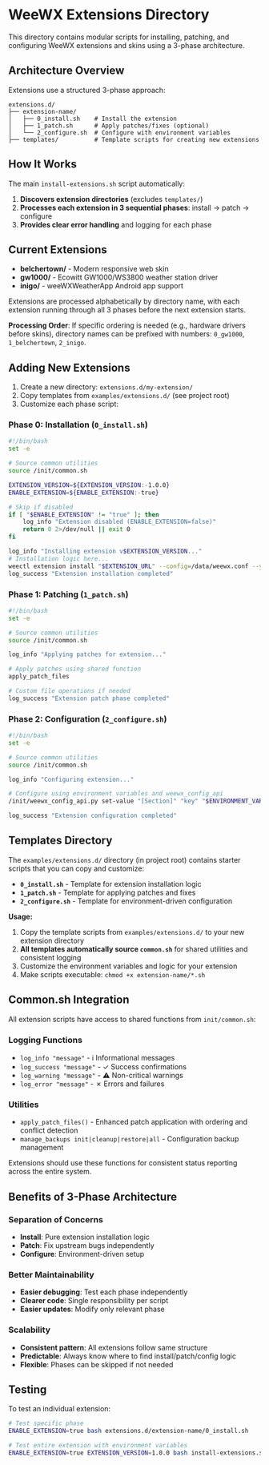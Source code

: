 # WeeWX Extensions Directory

This directory contains modular scripts for installing, patching, and configuring WeeWX extensions and skins using a 3-phase architecture.

## Architecture Overview

Extensions use a structured 3-phase approach:

```
extensions.d/
├── extension-name/
│   ├── 0_install.sh    # Install the extension
│   ├── 1_patch.sh      # Apply patches/fixes (optional)
│   └── 2_configure.sh  # Configure with environment variables
├── templates/          # Template scripts for creating new extensions
```

## How It Works

The main `install-extensions.sh` script automatically:

1. **Discovers extension directories** (excludes `templates/`)
2. **Processes each extension in 3 sequential phases**: install → patch → configure
3. **Provides clear error handling** and logging for each phase

## Current Extensions

- **belchertown/** - Modern responsive web skin
- **gw1000/** - Ecowitt GW1000/WS3800 weather station driver
- **inigo/** - weeWXWeatherApp Android app support

Extensions are processed alphabetically by directory name, with each extension running through all 3 phases before the next extension starts.

**Processing Order**: If specific ordering is needed (e.g., hardware drivers before skins), directory names can be prefixed with numbers: `0_gw1000`, `1_belchertown`, `2_inigo`.

## Adding New Extensions

1. Create a new directory: `extensions.d/my-extension/`
2. Copy templates from `examples/extensions.d/` (see project root)
3. Customize each phase script:

### Phase 0: Installation (`0_install.sh`)

```bash
#!/bin/bash
set -e

# Source common utilities
source /init/common.sh

EXTENSION_VERSION=${EXTENSION_VERSION:-1.0.0}
ENABLE_EXTENSION=${ENABLE_EXTENSION:-true}

# Skip if disabled
if [ "$ENABLE_EXTENSION" != "true" ]; then
    log_info "Extension disabled (ENABLE_EXTENSION=false)"
    return 0 2>/dev/null || exit 0
fi

log_info "Installing extension v$EXTENSION_VERSION..."
# Installation logic here...
weectl extension install "$EXTENSION_URL" --config=/data/weewx.conf --yes
log_success "Extension installation completed"
```

### Phase 1: Patching (`1_patch.sh`)

```bash  
#!/bin/bash
set -e

# Source common utilities
source /init/common.sh

log_info "Applying patches for extension..."

# Apply patches using shared function
apply_patch_files

# Custom file operations if needed
log_success "Extension patch phase completed"
```

### Phase 2: Configuration (`2_configure.sh`)

```bash
#!/bin/bash
set -e

# Source common utilities  
source /init/common.sh

log_info "Configuring extension..."

# Configure using environment variables and weewx_config_api
/init/weewx_config_api.py set-value "[Section]" "key" "$ENVIRONMENT_VAR"

log_success "Extension configuration completed"
```

## Templates Directory

The `examples/extensions.d/` directory (in project root) contains starter scripts that you can copy and customize:

- **`0_install.sh`** - Template for extension installation logic
- **`1_patch.sh`** - Template for applying patches and fixes  
- **`2_configure.sh`** - Template for environment-driven configuration

**Usage:**

1. Copy the template scripts from `examples/extensions.d/` to your new extension directory
2. **All templates automatically source `common.sh`** for shared utilities and consistent logging
3. Customize the environment variables and logic for your extension
4. Make scripts executable: `chmod +x extension-name/*.sh`

## Common.sh Integration

All extension scripts have access to shared functions from `init/common.sh`:

### Logging Functions

- `log_info "message"` - ℹ Informational messages  
- `log_success "message"` - ✓ Success confirmations
- `log_warning "message"` - ⚠ Non-critical warnings
- `log_error "message"` - ✗ Errors and failures

### Utilities  

- `apply_patch_files()` - Enhanced patch application with ordering and conflict detection
- `manage_backups init|cleanup|restore|all` - Configuration backup management

Extensions should use these functions for consistent status reporting across the entire system.

## Benefits of 3-Phase Architecture

### **Separation of Concerns**

- **Install**: Pure extension installation logic
- **Patch**: Fix upstream bugs independently  
- **Configure**: Environment-driven setup

### **Better Maintainability**

- **Easier debugging**: Test each phase independently
- **Clearer code**: Single responsibility per script
- **Easier updates**: Modify only relevant phase

### **Scalability**

- **Consistent pattern**: All extensions follow same structure
- **Predictable**: Always know where to find install/patch/config logic
- **Flexible**: Phases can be skipped if not needed

## Testing

To test an individual extension:

```bash
# Test specific phase
ENABLE_EXTENSION=true bash extensions.d/extension-name/0_install.sh

# Test entire extension with environment variables  
ENABLE_EXTENSION=true EXTENSION_VERSION=1.0.0 bash install-extensions.sh
```